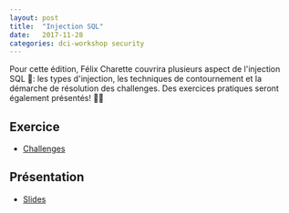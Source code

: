 ```yaml
---
layout: post
title:  "Injection SQL"
date:   2017-11-28
categories: dci-workshop security
---
```


Pour cette édition, Félix Charette couvrira plusieurs aspect de l'injection SQL 💉: les types d'injection, les techniques de contournement et la démarche de résolution des challenges. Des exercices pratiques seront également présentés! 🏃‍♀️

## Exercice
- [Challenges](http://workshop.dciets.com/chal01.php)

## Présentation
- [Slides](https://drive.google.com/open?id=1_ks5uALXPrC9LaC6aA2oKa9KJQ2tJxiD)
